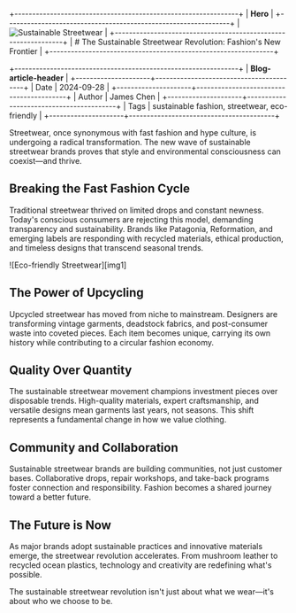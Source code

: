 +---------------------------------------------------------------+
| **Hero**                                                      |
+---------------------------------------------------------------+
| ![Sustainable Streetwear][hero]                               |
+---------------------------------------------------------------+
| # The Sustainable Streetwear Revolution: Fashion's New Frontier |
+---------------------------------------------------------------+

+---------------------------------------------------------------+
| **Blog-article-header**                                       |
+---------------------+-----------------------------------------+
| Date                | 2024-09-28                              |
+---------------------+-----------------------------------------+
| Author              | James Chen                              |
+---------------------+-----------------------------------------+
| Tags                | sustainable fashion, streetwear, eco-friendly |
+---------------------+-----------------------------------------+

Streetwear, once synonymous with fast fashion and hype culture, is undergoing a radical transformation. The new wave of sustainable streetwear brands proves that style and environmental consciousness can coexist—and thrive.

## Breaking the Fast Fashion Cycle

Traditional streetwear thrived on limited drops and constant newness. Today's conscious consumers are rejecting this model, demanding transparency and sustainability. Brands like Patagonia, Reformation, and emerging labels are responding with recycled materials, ethical production, and timeless designs that transcend seasonal trends.

![Eco-friendly Streetwear][img1]

## The Power of Upcycling

Upcycled streetwear has moved from niche to mainstream. Designers are transforming vintage garments, deadstock fabrics, and post-consumer waste into coveted pieces. Each item becomes unique, carrying its own history while contributing to a circular fashion economy.

## Quality Over Quantity

The sustainable streetwear movement champions investment pieces over disposable trends. High-quality materials, expert craftsmanship, and versatile designs mean garments last years, not seasons. This shift represents a fundamental change in how we value clothing.

## Community and Collaboration

Sustainable streetwear brands are building communities, not just customer bases. Collaborative drops, repair workshops, and take-back programs foster connection and responsibility. Fashion becomes a shared journey toward a better future.

## The Future is Now

As major brands adopt sustainable practices and innovative materials emerge, the streetwear revolution accelerates. From mushroom leather to recycled ocean plastics, technology and creativity are redefining what's possible.

The sustainable streetwear revolution isn't just about what we wear—it's about who we choose to be.

[hero]: /blog/images/sustainable-streetwear-hero.jpg
